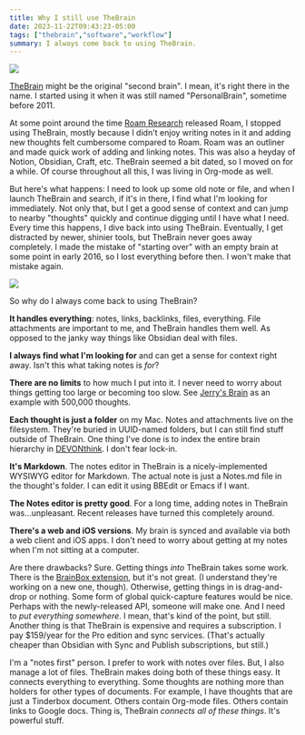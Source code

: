 ```yaml
---
title: Why I still use TheBrain
date: 2023-11-22T09:43:23-05:00
tags: ["thebrain","software","workflow"]
summary: I always come back to using TheBrain.
---
```


![](/img/2023/thebrain-2023-11-22.png)

[TheBrain](https://thebrain.com/) might be the original "second brain". I mean, it's right there in the name. I started using it when it was still named "PersonalBrain", sometime before 2011.

At some point around the time [Roam Research](https://roamresearch.com/) released Roam, I stopped using TheBrain, mostly because I didn't enjoy writing notes in it and adding new thoughts felt cumbersome compared to Roam. Roam was an outliner and made quick work of adding and linking notes. This was also a heyday of Notion, Obsidian, Craft, etc. TheBrain seemed a bit dated, so I moved on for a while. Of course throughout all this, I was living in Org-mode as well.

But here's what happens: I need to look up some old note or file, and when I launch TheBrain and search, if it's in there, I find what I'm looking for immediately. Not only that, but I get a good sense of context and can jump to nearby "thoughts" quickly and continue digging until I have what I need. Every time this happens, I dive back into using TheBrain. Eventually, I get distracted by newer, shinier tools, but TheBrain never goes away completely. I made the mistake of "starting over" with an empty brain at some point in early 2016, so I lost everything before then. I won't make that mistake again.


![](/img/2023/20231122-leica-plex.png)

So why do I always come back to using TheBrain?

**It handles everything**: notes, links, backlinks, files, everything. File attachments are important to me, and TheBrain handles them well. As opposed to the janky way things like Obsidian deal with files.

**I always find what I'm looking for** and can get a sense for context right away. Isn't this what taking notes is _for_?

**There are no limits** to how much I put into it. I never need to worry about things getting too large or becoming too slow. See [Jerry's Brain](https://www.jerrysbrain.com/) as an example with 500,000 thoughts.

**Each thought is just a folder** on my Mac. Notes and attachments live on the filesystem. They're buried in UUID-named folders, but I can still find stuff outside of TheBrain. One thing I've done is to index the entire brain hierarchy in [DEVONthink](https://devontechnologies.com/apps/devonthink). I don't fear lock-in.

**It's Markdown**. The notes editor in TheBrain is a nicely-implemented WYSIWYG editor for Markdown. The actual note is just a Notes.md file in the thought's folder. I can edit it using BBEdit or Emacs if I want.

**The Notes editor is pretty good**. For a long time, adding notes in TheBrain was...unpleasant. Recent releases have turned this completely around.

**There's a web and iOS versions**. My brain is synced and available via both a web client and iOS apps. I don't need to worry about getting at my notes when I'm not sitting at a computer.

Are there drawbacks? Sure. Getting things _into_ TheBrain takes some work. There is the [BrainBox extension](https://chromewebstore.google.com/detail/brainbox/ijepbhiglhdinkklggdeelopcjfnhfhd), but it's not great. (I understand they're working on a new one, though). Otherwise, getting things in is drag-and-drop or nothing. Some form of global quick-capture features would be nice. Perhaps with the newly-released API, someone will make one. And I need to _put everything somewhere_. I mean, that's kind of the point, but still. Another thing is that TheBrain is expensive and requires a subscription. I pay $159/year for the Pro edition and sync services. (That's actually cheaper than Obsidian with Sync and Publish subscriptions, but still.)

I'm a "notes first" person. I prefer to work with notes over files. But, I also manage a lot of files. TheBrain makes doing both of these things easy. It connects everything to everything. Some thoughts are nothing more than holders for other types of documents. For example, I have thoughts that are just a Tinderbox document. Others contain Org-mode files. Others contain links to Google docs. Thing is, TheBrain _connects all of these things_. It's powerful stuff.

